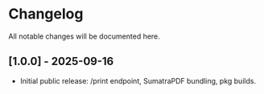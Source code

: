 # Changelog

All notable changes will be documented here.

## [1.0.0] - 2025-09-16
- Initial public release: /print endpoint, SumatraPDF bundling, pkg builds.
